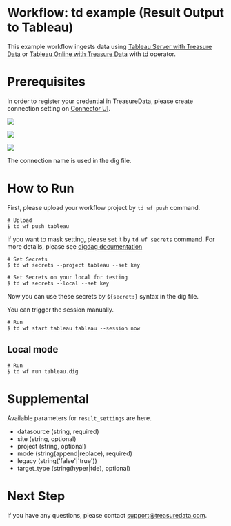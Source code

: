# Workflow: td example (Result Output to Tableau)

This example workflow ingests data using [Tableau Server with Treasure Data](https://docs.treasuredata.com/articles/tableau-server) or [Tableau Online with Treasure Data](https://docs.treasuredata.com/articles/tableau-online) with [td](http://docs.digdag.io/operators/td.html) operator.

# Prerequisites

In order to register your credential in TreasureData, please create connection setting on [Connector UI](https://console.treasuredata.com/app/connections).

![](https://t.gyazo.com/teams/treasure-data/36e2c7e98f3b9b800417926c5fb4f6f6.png)

![](https://t.gyazo.com/teams/treasure-data/fcf8d3bf8776ce49486119c70881789a.png)

![](https://t.gyazo.com/teams/treasure-data/1f0d577b1ec1fdf6b25f140edbeaf5b6.png)

The connection name is used in the dig file.

# How to Run

First, please upload your workflow project by `td wf push` command.

    # Upload
    $ td wf push tableau

If you want to mask setting, please set it by `td wf secrets` command. For more details, please see [digdag documentation](http://docs.digdag.io/command_reference.html#secrets)

    # Set Secrets
    $ td wf secrets --project tableau --set key

    # Set Secrets on your local for testing
    $ td wf secrets --local --set key

Now you can use these secrets by `${secret:}` syntax in the dig file.

You can trigger the session manually.

    # Run
    $ td wf start tableau tableau --session now

## Local mode

    # Run
    $ td wf run tableau.dig

# Supplemental

Available parameters for `result_settings` are here.

- datasource (string, required)
- site (string, optional)
- project (string, optional)
- mode (string(append|replace), required)
- legacy (string('false'|'true'))
- target_type (string(hyper|tde), optional)

# Next Step

If you have any questions, please contact support@treasuredata.com.
